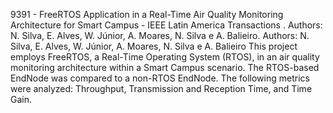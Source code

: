 9391 - FreeRTOS Application in a Real-Time Air Quality Monitoring Architecture for Smart Campus - IEEE Latin America Transactions . Authors: N. Silva, E. Alves, W. Júnior, A. Moares, N. Silva e A. Balieiro. 
Authors: N. Silva, E. Alves, W. Júnior, A. Moares, N. Silva e A. Balieiro
This project employs FreeRTOS, a Real-Time Operating System (RTOS), in an air quality monitoring architecture within a Smart Campus scenario. The RTOS-based EndNode was compared to a non-RTOS EndNode. The following metrics were analyzed: Throughput, Transmission and Reception Time, and Time Gain.
